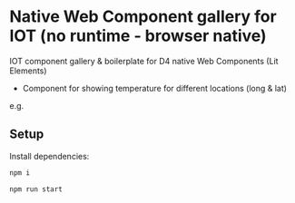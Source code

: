 # Native Web Component gallery for IOT (no runtime - browser native)

IOT component gallery & boilerplate for D4 native Web Components (Lit Elements)

- Component for showing temperature for different locations (long & lat)

e.g. <d4-temperature-sensor latitude="42" longitude="24"></d4-temperature-sensor>


## Setup

Install dependencies:

```bash
npm i
```

```bash
npm run start
```